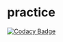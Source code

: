 # practice
[![Codacy Badge](https://api.codacy.com/project/badge/Grade/4d21276021fe45dab07bf2b0a4113e08)](https://app.codacy.com/gh/bczhc/practice?utm_source=github.com&utm_medium=referral&utm_content=bczhc/practice&utm_campaign=Badge_Grade)